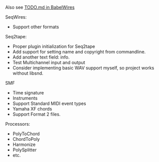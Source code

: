 Also see [TODO.md in BabelWires](https://github.com/Malcohol/BabelWires/blob/main/TODO.md)

SeqWires:
* Support other formats

Seq2tape:
* Proper plugin initialization for Seq2tape
* Add support for setting name and copyright from commandline.
* Add another text field: info.
* Test Multichannel input and output
* Consider implementing basic WAV support myself, so project works without libsnd.

SMF
* Time signature
* Instruments
* Support Standard MIDI event types
* Yamaha XF chords
* Support Format 2 files.

Processors:
* PolyToChord
* ChordToPoly
* Harmonize
* PolySplitter
* etc.
